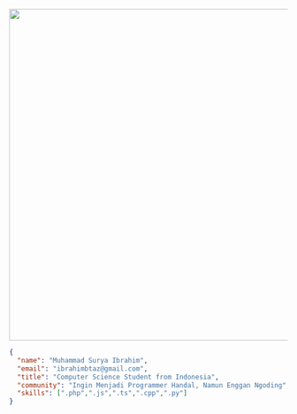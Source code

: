 <div align="center">
    <p>
        <img
            src="https://c.tenor.com/ZjdNrXbaOg0AAAAC/tenor.gif"
            width="600px"
            height="auto"
        />
    </p>
</div>

```json
{
  "name": "Muhammad Surya Ibrahim",
  "email": "ibrahimbtaz@gmail.com",
  "title": "Computer Science Student from Indonesia",
  "community": "Ingin Menjadi Programmer Handal, Namun Enggan Ngoding",
  "skills": [".php",".js",".ts",".cpp",".py"]
}
